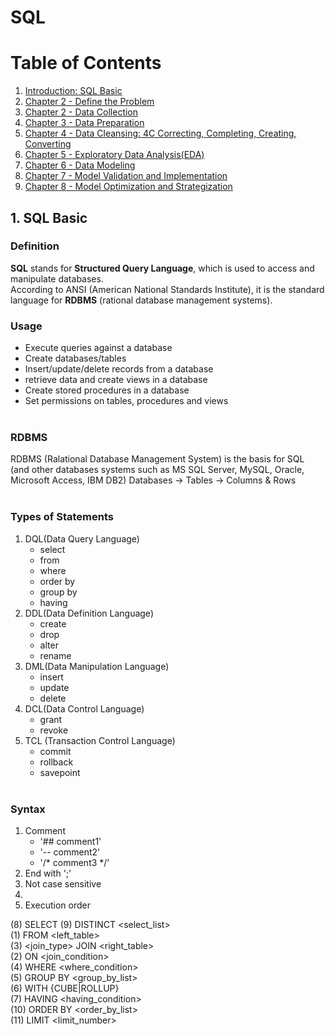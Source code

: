 # SQL
# Table of Contents
1. [Introduction: SQL Basic](#ch1)
2. [Chapter 2 - Define the Problem](#ch1)
3. [Chapter 2 - Data Collection](#ch2)
4. [Chapter 3 - Data Preparation](#ch3)
5. [Chapter 4 - Data Cleansing: 4C Correcting, Completing, Creating, Converting](#ch4)
5. [Chapter 5 - Exploratory Data Analysis(EDA)](#ch5)
6. [Chapter 6 - Data Modeling](#ch6)
7. [Chapter 7 - Model Validation and Implementation](#ch7)
8. [Chapter 8 - Model Optimization and Strategization](#ch8)


<a id="ch1"></a>
## 1. SQL Basic
### Definition
**SQL** stands for **Structured Query Language**, which is used to access and manipulate databases. <br>
According to ANSI (American National Standards Institute), it is the standard language for **RDBMS** (rational database management systems). <br>

### Usage
* Execute queries against a database
* Create databases/tables
* Insert/update/delete records from a database
* retrieve data and create views in a database
* Create stored procedures in a database
* Set permissions on tables, procedures and views
<br><br>

### RDBMS
RDBMS (Ralational Database Management System) is the basis for SQL (and other databases systems such as MS SQL Server, MySQL, Oracle, Microsoft Access, IBM DB2) 
Databases -> Tables -> Columns & Rows
<br><br>

### Types of Statements
1. DQL(Data Query Language)
    * select
    * from
    * where
    * order by
    * group by
    * having
2. DDL(Data Definition Language)
    * create
    * drop
    * alter
    * rename
3. DML(Data Manipulation Language)
    * insert
    * update
    * delete
4. DCL(Data Control Language)
    * grant
    * revoke
5. TCL (Transaction Control Language)
    * commit
    * rollback
    * savepoint
<br><br>

### Syntax
1. Comment
    * '## comment1'
    * '-- comment2'
    * '/* comment3 */'
2. End with ';'
3. Not case sensitive
4. 
5. Execution order

(8) SELECT (9) DISTINCT <select_list> <br>
(1) FROM <left_table> <br>
(3) <join_type> JOIN <right_table> <br>
(2) ON <join_condition> <br>
(4) WHERE <where_condition> <br>
(5) GROUP BY <group_by_list> <br>
(6) WITH {CUBE|ROLLUP} <br>
(7) HAVING <having_condition> <br>
(10) ORDER BY <order_by_list> <br>
(11) LIMIT <limit_number> <br>



